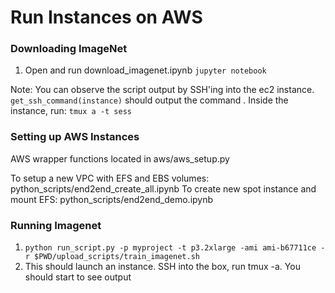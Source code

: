 # Run Instances on AWS

### Downloading ImageNet
1. Open and run download_imagenet.ipynb `jupyter notebook`

Note: You can observe the script output by SSH'ing into the ec2 instance. `get_ssh_command(instance)` should output the command . 
Inside the instance, run: `tmux a -t sess`

### Setting up AWS Instances
AWS wrapper functions located in aws/aws_setup.py

To setup a new VPC with EFS and EBS volumes: python_scripts/end2end_create_all.ipynb
To create new spot instance and mount EFS: python_scripts/end2end_demo.ipynb

### Running Imagenet
1. `python run_script.py -p myproject -t p3.2xlarge -ami ami-b67711ce -r $PWD/upload_scripts/train_imagenet.sh`
2. This should launch an instance. SSH into the box, run tmux -a. You should start to see output